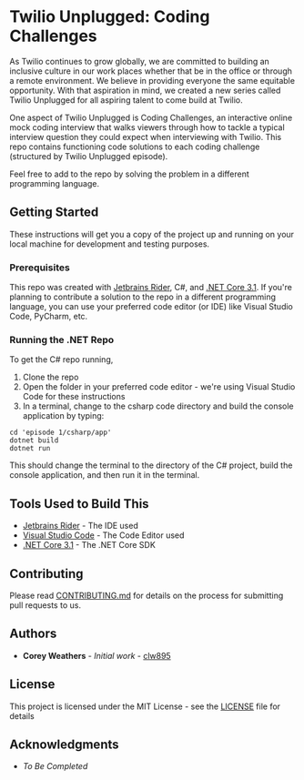 # Twilio Unplugged: Coding Challenges

As Twilio continues to grow globally, we are committed to building an inclusive culture in our work places whether that be in the office or through a remote environment. We believe in providing everyone the same equitable opportunity. With that aspiration in mind, we created a new series called Twilio Unplugged for all aspiring talent to come build at Twilio.

One aspect of Twilio Unplugged is Coding Challenges, an interactive online mock coding interview that walks viewers through how to tackle a typical interview question they could expect when interviewing with Twilio. This repo contains functioning code solutions to each coding challenge (structured by Twilio Unplugged episode).

Feel free to add to the repo by solving the problem in a different programming language.

## Getting Started

These instructions will get you a copy of the project up and running on your local machine for development and testing purposes.

### Prerequisites

This repo was created with [Jetbrains Rider](https://www.jetbrains.com/rider/), C#, and [.NET Core 3.1](https://dotnet.microsoft.com/). If you're planning to contribute a solution to the repo in a different programming language, you can use your preferred code editor (or IDE) like Visual Studio Code, PyCharm, etc. 

### Running the .NET Repo

To get the C# repo running,
1. Clone the repo
2. Open the folder in your preferred code editor - we're using Visual Studio Code for these instructions
3. In a terminal, change to the csharp code directory and build the console application by typing:

```
cd 'episode 1/csharp/app'
dotnet build
dotnet run
```

This should change the terminal to the directory of the C# project, build the console application, and then run it in the terminal. 

## Tools Used to Build This

* [Jetbrains Rider](https://www.jetbrains.com/rider/) - The IDE used
* [Visual Studio Code](https://code.visualstudio.com/) - The Code Editor used
* [.NET Core 3.1](https://dotnet.microsoft.com/download/dotnet-core/3.1) - The .NET Core SDK

## Contributing

Please read [CONTRIBUTING.md](contributing.md) for details on the process for submitting pull requests to us.

## Authors

* **Corey Weathers** - *Initial work* - [clw895](https://github.com/clw895)


## License

This project is licensed under the MIT License - see the [LICENSE](LICENSE) file for details

## Acknowledgments

* _To Be Completed_
